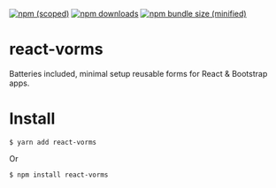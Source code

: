 [![npm (scoped)](https://img.shields.io/npm/v/react-vorms.svg)](https://github.com/sizeight/react-vorms)
[![npm downloads](https://img.shields.io/npm/dm/react-vorms.svg)](https://github.com/sizeight/react-vorms)
[![npm bundle size (minified)](https://img.shields.io/bundlephobia/min/react-vorms.svg)](https://github.com/sizeight/react-vorms)

# react-vorms

Batteries included, minimal setup reusable forms for React & Bootstrap apps.


# Install
```
$ yarn add react-vorms
```
Or
```
$ npm install react-vorms
```
